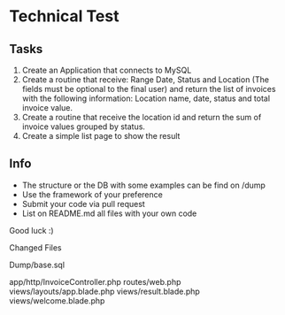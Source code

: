 # Technical Test

## Tasks
1. Create an Application that connects to MySQL
2. Create a routine that receive: Range Date, Status and Location (The fields must be optional to the final user) and return the list of invoices with the following information: Location name, date, status and total invoice value.
3. Create a routine that receive the location id and return the sum of invoice values grouped by status.
4. Create a simple list page to show the result

## Info
- The structure or the DB with some examples can be find on /dump
- Use the framework of your preference
- Submit your code via pull request
- List on README.md all files with your own code

Good luck :)

Changed Files 

Dump/base.sql

app/http/InvoiceController.php
routes/web.php
views/layouts/app.blade.php
views/result.blade.php
views/welcome.blade.php

